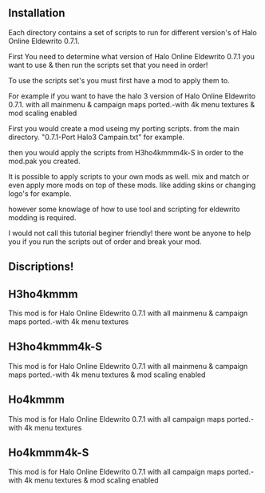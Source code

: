 ## Installation

Each directory contains a set of scripts to run for different version's of Halo Online Eldewrito 0.7.1.

First You need to determine what version of Halo Online Eldewrito 0.7.1 you want to use & then run the scripts set that you need in order!

To use the scripts set's you must first have a mod to apply them to.

For example if you want to  have the halo 3 version of Halo Online Eldewrito 0.7.1. with all mainmenu & campaign maps ported.-with 4k menu textures & mod scaling enabled

First you would create a mod useing my porting scripts. from the main directory. "0.7.1-Port Halo3 Campain.txt" for example.

then you would apply the scripts from H3ho4kmmm4k-S in order to the mod.pak you created.

It is possible to apply scripts to your own mods as well. mix and match or even apply more mods on top of these mods. like adding skins or changing logo's for example.

however some knowlage of how to use tool and scripting for eldewrito modding is required.

I would not call this tutorial beginer friendly! there wont be anyone to help you if you run the scripts out of order and break your mod.


## Discriptions!

## H3ho4kmmm
This mod is for Halo Online Eldewrito 0.7.1 with all mainmenu & campaign maps ported.-with 4k menu textures

## H3ho4kmmm4k-S
This mod is for Halo Online Eldewrito 0.7.1 with all mainmenu & campaign maps ported.-with 4k menu textures & mod scaling enabled

## Ho4kmmm
This mod is for Halo Online Eldewrito 0.7.1 with all campaign maps ported.-with 4k menu textures

## Ho4kmmm4k-S
This mod is for Halo Online Eldewrito 0.7.1 with all campaign maps ported.-with 4k menu textures & mod scaling enabled
